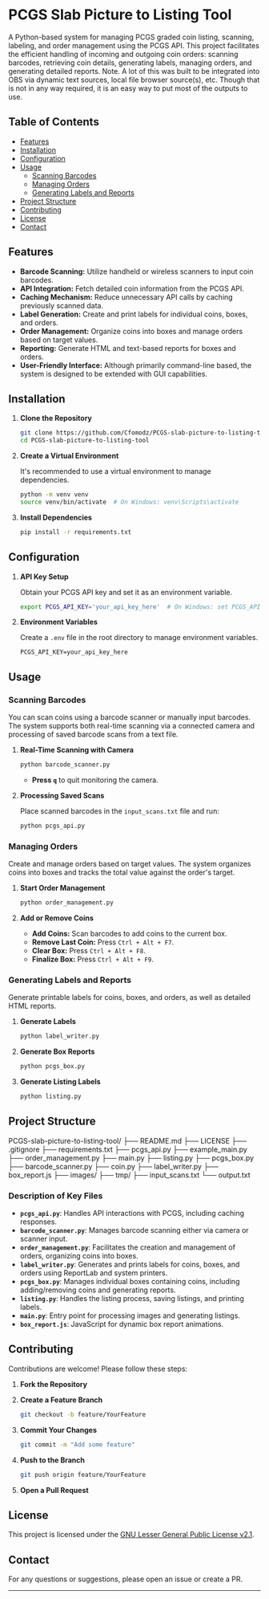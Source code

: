 # PCGS Slab Picture to Listing Tool

A Python-based system for managing PCGS graded coin listing, scanning, labeling, and order management using the PCGS API. This project facilitates the efficient handling of incoming and outgoing coin orders: scanning barcodes, retrieving coin details, generating labels, managing orders, and generating detailed reports. Note. A lot of this was built to be integrated into OBS via dynamic text sources, local file browser source(s), etc. Though that is not in any way required, it is an easy way to put most of the outputs to use.

## Table of Contents

- [Features](#features)
- [Installation](#installation)
- [Configuration](#configuration)
- [Usage](#usage)
  - [Scanning Barcodes](#scanning-barcodes)
  - [Managing Orders](#managing-orders)
  - [Generating Labels and Reports](#generating-labels-and-reports)
- [Project Structure](#project-structure)
- [Contributing](#contributing)
- [License](#license)
- [Contact](#contact)

## Features

- **Barcode Scanning:** Utilize handheld or wireless scanners to input coin barcodes.
- **API Integration:** Fetch detailed coin information from the PCGS API.
- **Caching Mechanism:** Reduce unnecessary API calls by caching previously scanned data.
- **Label Generation:** Create and print labels for individual coins, boxes, and orders.
- **Order Management:** Organize coins into boxes and manage orders based on target values.
- **Reporting:** Generate HTML and text-based reports for boxes and orders.
- **User-Friendly Interface:** Although primarily command-line based, the system is designed to be extended with GUI capabilities.

## Installation

1. **Clone the Repository**

   ```bash
   git clone https://github.com/Cfomodz/PCGS-slab-picture-to-listing-tool.git
   cd PCGS-slab-picture-to-listing-tool
   ```

2. **Create a Virtual Environment**

   It's recommended to use a virtual environment to manage dependencies.

   ```bash
   python -m venv venv
   source venv/bin/activate  # On Windows: venv\Scripts\activate
   ```

3. **Install Dependencies**

   ```bash
   pip install -r requirements.txt
   ```

## Configuration

1. **API Key Setup**

   Obtain your PCGS API key and set it as an environment variable.

   ```bash
   export PCGS_API_KEY='your_api_key_here'  # On Windows: set PCGS_API_KEY=your_api_key_here
   ```

2. **Environment Variables**

   Create a `.env` file in the root directory to manage environment variables.

   ```env
   PCGS_API_KEY=your_api_key_here
   ```

## Usage

### Scanning Barcodes

You can scan coins using a barcode scanner or manually input barcodes. The system supports both real-time scanning via a connected camera and processing of saved barcode scans from a text file.

1. **Real-Time Scanning with Camera**

   ```bash
   python barcode_scanner.py
   ```

   - **Press `q`** to quit monitoring the camera.

2. **Processing Saved Scans**

   Place scanned barcodes in the `input_scans.txt` file and run:

   ```bash
   python pcgs_api.py
   ```

### Managing Orders

Create and manage orders based on target values. The system organizes coins into boxes and tracks the total value against the order's target.

1. **Start Order Management**

   ```bash
   python order_management.py
   ```

2. **Add or Remove Coins**

   - **Add Coins:** Scan barcodes to add coins to the current box.
   - **Remove Last Coin:** Press `Ctrl + Alt + F7`.
   - **Clear Box:** Press `Ctrl + Alt + F8`.
   - **Finalize Box:** Press `Ctrl + Alt + F9`.

### Generating Labels and Reports

Generate printable labels for coins, boxes, and orders, as well as detailed HTML reports.

1. **Generate Labels**

   ```bash
   python label_writer.py
   ```

2. **Generate Box Reports**

   ```bash
   python pcgs_box.py
   ```

3. **Generate Listing Labels**

   ```bash
   python listing.py
   ```

## Project Structure

PCGS-slab-picture-to-listing-tool/
├── README.md
├── LICENSE
├── .gitignore
├── requirements.txt
├── pcgs_api.py
├── example_main.py
├── order_management.py
├── main.py
├── listing.py
├── pcgs_box.py
├── barcode_scanner.py
├── coin.py
├── label_writer.py
├── box_report.js
├── images/
├── tmp/
├── input_scans.txt
└── output.txt

### Description of Key Files

- **`pcgs_api.py`**: Handles API interactions with PCGS, including caching responses.
- **`barcode_scanner.py`**: Manages barcode scanning either via camera or scanner input.
- **`order_management.py`**: Facilitates the creation and management of orders, organizing coins into boxes.
- **`label_writer.py`**: Generates and prints labels for coins, boxes, and orders using ReportLab and system printers.
- **`pcgs_box.py`**: Manages individual boxes containing coins, including adding/removing coins and generating reports.
- **`listing.py`**: Handles the listing process, saving listings, and printing labels.
- **`main.py`**: Entry point for processing images and generating listings.
- **`box_report.js`**: JavaScript for dynamic box report animations.


## Contributing

Contributions are welcome! Please follow these steps:

1. **Fork the Repository**

2. **Create a Feature Branch**

   ```bash
   git checkout -b feature/YourFeature
   ```

3. **Commit Your Changes**

   ```bash
   git commit -m "Add some feature"
   ```

4. **Push to the Branch**

   ```bash
   git push origin feature/YourFeature
   ```

5. **Open a Pull Request**

## License

This project is licensed under the [GNU Lesser General Public License v2.1](LICENSE).

## Contact

For any questions or suggestions, please open an issue or create a PR.

---